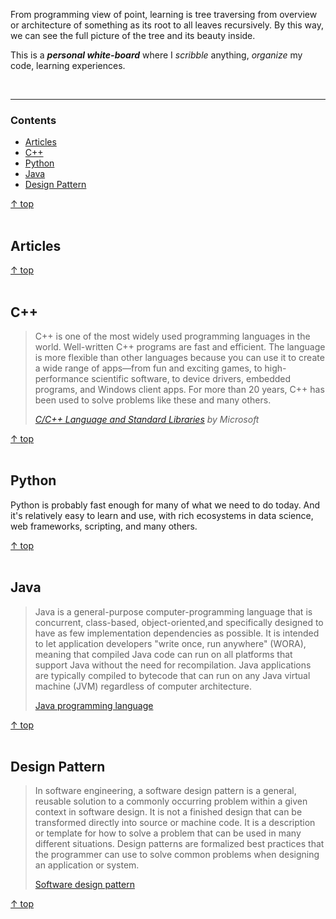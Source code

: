 From programming view of point, learning is tree traversing from 
overview or architecture of something as its root to all leaves 
recursively. By this way, we can see the full picture of the tree 
and its beauty inside.

This is a **_personal white-board_** where I *scribble* anything,
*organize* my code, learning experiences.

<br><hr>
### Contents

- [Articles](#articles)
- [C++](#c-1)
- [Python](#python)
- [Java](#java)
- [Design Pattern](#designpattern)

[↑ top](#contents)
<br><br>


## <a name="articles"></a>Articles


[↑ top](#contents)
<br><br>


## <a name="c-1"></a>C++

> C++ is one of the most widely used programming languages
> in the world. Well-written C++ programs are fast and efficient.
> The language is more flexible than other languages because you
> can use it to create a wide range of apps—from fun and exciting
> games, to high-performance scientific software, to device drivers,
> embedded programs, and Windows client apps. For more than 20 years,
> C++ has been used to solve problems like these and many others.
>
> [*C/C++ Language and Standard Libraries*](https://msdn.microsoft.com/en-us/library/hh279654.aspx)
> *by Microsoft*


[↑ top](#contents)
<br><br>

## <a name="python"></a>Python

Python is probably fast enough for many of what we need to do today.
And it's relatively easy to learn and use, with rich ecosystems in
data science, web frameworks, scripting, and many others.

[↑ top](#contents)
<br><br>

## <a name="java"></a>Java

> Java is a general-purpose computer-programming language that is concurrent, 
> class-based, object-oriented,and specifically designed to have as few 
> implementation dependencies as possible. It is intended to let application 
> developers "write once, run anywhere" (WORA), meaning that compiled Java 
> code can run on all platforms that support Java without the need for 
> recompilation. Java applications are typically compiled to bytecode that 
> can run on any Java virtual machine (JVM) regardless of computer architecture.
>
> [Java programming language](https://en.wikipedia.org/wiki/Java_%28programming_language%29)

[↑ top](#contents)
<br><br>

## <a name="designpattern"></a>Design Pattern

> In software engineering, a software design pattern is a general, reusable solution 
> to a commonly occurring problem within a given context in software design. It is 
> not a finished design that can be transformed directly into source or machine code. 
> It is a description or template for how to solve a problem that can be used in many 
> different situations. Design patterns are formalized best practices that the 
> programmer can use to solve common problems when designing an application or system. 
> 
> [ Software design pattern ](https://en.wikipedia.org/wiki/Software_design_pattern)

[↑ top](#contents)
<br><br>

